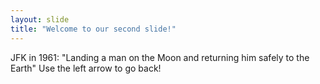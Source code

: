 ```yaml
---
layout: slide
title: "Welcome to our second slide!"
---
```


JFK in 1961: "Landing a man on the Moon and returning him safely to the Earth"
Use the left arrow to go back!
